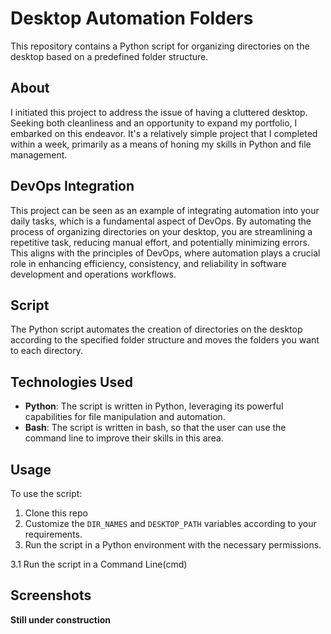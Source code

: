 # Desktop Automation Folders

This repository contains a Python script for organizing directories on the desktop based on a predefined folder structure.

## About

I initiated this project to address the issue of having a cluttered desktop. Seeking both cleanliness and an opportunity to expand my portfolio, I embarked on this endeavor. It's a relatively simple project that I completed within a week, primarily as a means of honing my skills in Python and file management.

## DevOps Integration

This project can be seen as an example of integrating automation into your daily tasks, which is a fundamental aspect of DevOps. By automating the process of organizing directories on your desktop, you are streamlining a repetitive task, reducing manual effort, and potentially minimizing errors. This aligns with the principles of DevOps, where automation plays a crucial role in enhancing efficiency, consistency, and reliability in software development and operations workflows.

## Script

The Python script automates the creation of directories on the desktop according to the specified folder structure and moves the folders you want to each directory.

## Technologies Used

- **Python**: The script is written in Python, leveraging its powerful capabilities for file manipulation and automation.
- **Bash**: The script is written in bash, so that the user can use the command line to improve their skills in this area.

## Usage

To use the script:

1. Clone this repo
2. Customize the `DIR_NAMES` and `DESKTOP_PATH` variables according to your requirements.
3. Run the script in a Python environment with the necessary permissions.

3.1 Run the script in a Command Line(cmd)

## Screenshots

**Still under construction**